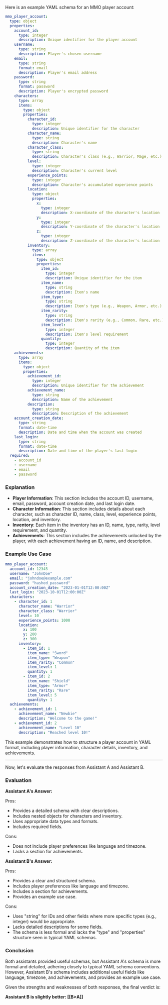 
Here is an example YAML schema for an MMO player account:

```yaml
mmo_player_account:
  type: object
  properties:
    account_id:
      type: integer
      description: Unique identifier for the player account
    username:
      type: string
      description: Player's chosen username
    email:
      type: string
      format: email
      description: Player's email address
    password:
      type: string
      format: password
      description: Player's encrypted password
    characters:
      type: array
      items:
        type: object
        properties:
          character_id:
            type: integer
            description: Unique identifier for the character
          character_name:
            type: string
            description: Character's name
          character_class:
            type: string
            description: Character's class (e.g., Warrior, Mage, etc.)
          level:
            type: integer
            description: Character's current level
          experience_points:
            type: integer
            description: Character's accumulated experience points
          location:
            type: object
            properties:
              x:
                type: integer
                description: X-coordinate of the character's location
              y:
                type: integer
                description: Y-coordinate of the character's location
              z:
                type: integer
                description: Z-coordinate of the character's location
          inventory:
            type: array
            items:
              type: object
              properties:
                item_id:
                  type: integer
                  description: Unique identifier for the item
                item_name:
                  type: string
                  description: Item's name
                item_type:
                  type: string
                  description: Item's type (e.g., Weapon, Armor, etc.)
                item_rarity:
                  type: string
                  description: Item's rarity (e.g., Common, Rare, etc.)
                item_level:
                  type: integer
                  description: Item's level requirement
                quantity:
                  type: integer
                  description: Quantity of the item
    achievements:
      type: array
      items:
        type: object
        properties:
          achievement_id:
            type: integer
            description: Unique identifier for the achievement
          achievement_name:
            type: string
            description: Name of the achievement
          description:
            type: string
            description: Description of the achievement
    account_creation_date:
      type: string
      format: date-time
      description: Date and time when the account was created
    last_login:
      type: string
      format: date-time
      description: Date and time of the player's last login
  required:
    - account_id
    - username
    - email
    - password
```

### Explanation

- **Player Information**: This section includes the account ID, username, email, password, account creation date, and last login date.
- **Character Information**: This section includes details about each character, such as character ID, name, class, level, experience points, location, and inventory.
- **Inventory**: Each item in the inventory has an ID, name, type, rarity, level requirement, and quantity.
- **Achievements**: This section includes the achievements unlocked by the player, with each achievement having an ID, name, and description.

### Example Use Case

```yaml
mmo_player_account:
  account_id: 12345
  username: "JohnDoe"
  email: "johndoe@example.com"
  password: "hashed_password"
  account_creation_date: "2023-01-01T12:00:00Z"
  last_login: "2023-10-01T12:00:00Z"
  characters:
    - character_id: 1
      character_name: "Warrior"
      character_class: "Warrior"
      level: 10
      experience_points: 1000
      location:
        x: 100
        y: 200
        z: 300
      inventory:
        - item_id: 1
          item_name: "Sword"
          item_type: "Weapon"
          item_rarity: "Common"
          item_level: 1
          quantity: 1
        - item_id: 2
          item_name: "Shield"
          item_type: "Armor"
          item_rarity: "Rare"
          item_level: 5
          quantity: 1
  achievements:
    - achievement_id: 1
      achievement_name: "Newbie"
      description: "Welcome to the game!"
    - achievement_id: 2
      achievement_name: "Level 10"
      description: "Reached level 10!"
```

This example demonstrates how to structure a player account in YAML format, including player information, character details, inventory, and achievements.

---

Now, let's evaluate the responses from Assistant A and Assistant B.

### Evaluation

**Assistant A's Answer:**

Pros:
- Provides a detailed schema with clear descriptions.
- Includes nested objects for characters and inventory.
- Uses appropriate data types and formats.
- Includes required fields.

Cons:
- Does not include player preferences like language and timezone.
- Lacks a section for achievements.

**Assistant B's Answer:**

Pros:
- Provides a clear and structured schema.
- Includes player preferences like language and timezone.
- Includes a section for achievements.
- Provides an example use case.

Cons:
- Uses "string" for IDs and other fields where more specific types (e.g., integer) would be appropriate.
- Lacks detailed descriptions for some fields.
- The schema is less formal and lacks the "type" and "properties" structure seen in typical YAML schemas.

### Conclusion

Both assistants provided useful schemas, but Assistant A's schema is more formal and detailed, adhering closely to typical YAML schema conventions. However, Assistant B's schema includes additional useful fields like language, timezone, and achievements, and provides an example use case.

Given the strengths and weaknesses of both responses, the final verdict is:

**Assistant B is slightly better: [[B>A]]**